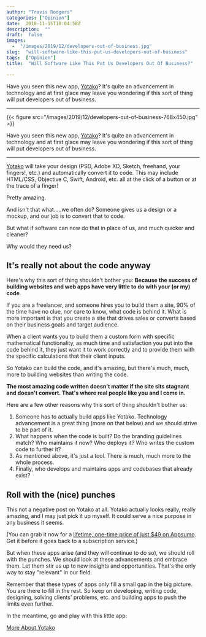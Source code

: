 ```yaml
---
author: "Travis Rodgers"
categories: ["Opinion"]
date:  2018-11-15T10:04:58Z
description:  ""
draft:  false
images: 
  -  "/images/2019/12/developers-out-of-business.jpg"
slug:  "will-software-like-this-put-us-developers-out-of-business"
tags:  ["Opinion"]
title:  "Will Software Like This Put Us Developers Out Of Business?"

---
```



<div class="lead-paragraph"><span class="dropcap">H</span>ave you seen this new app, <a href="https://appsumo.pxf.io/c/1203952/416948/7443?u=https%3A%2F%2Fappsumo.com%2Fyotako%2F" target="_blank" rel="nofollow">Yotako</a>? It's quite an advancement in technology and at first glace may leave you wondering if this sort of thing will put developers out of business.</div>
<hr class="lead-hr">

{{< figure src="/images/2019/12/developers-out-of-business-768x450.jpg" >}}

Have you seen this new app, [Yotako](https://appsumo.pxf.io/c/1203952/416948/7443?u=https%3A%2F%2Fappsumo.com%2Fyotako%2F)? It's quite an advancement in technology and at first glace may leave you wondering if this sort of thing will put developers out of business.

---

[Yotako](https://appsumo.pxf.io/c/1203952/416948/7443?u=https%3A%2F%2Fappsumo.com%2Fyotako%2F) will take your design (PSD, Adobe XD, Sketch, freehand, your fingers!, etc.) and automatically convert it to code. This may include HTML/CSS, Objective C, Swift, Android, etc. all at the click of a button or at the trace of a finger!

Pretty amazing.

And isn't that what.....we often do? Someone gives us a design or a mockup, and our job is to convert that to code.

But what if software can now do that in place of us, and much quicker and cleaner?

Why would they need us?

## It's really not about the code anyway

Here's why this sort of thing shouldn't bother you: ****Because the success of building websites and web apps have very little to do with your (or my) code****.

If you are a freelancer, and someone hires you to build them a site, 90% of the time have no clue, nor care to know, what code is behind it. What is more important is that you create a site that drives sales or converts based on their business goals and target audience.

When a client wants you to build them a custom form with specific mathematical functionality, as much time and satisfaction you put into the code behind it, they just want it to work correctly and to provide them with the specific calculations that their client inputs.

So Yotako can build the code, and it's amazing, but there's much, much, more to building websites than writing the code.

****The most amazing code written doesn't matter if the site sits stagnant and doesn't convert. That's where real people like you and I come in.****

Here are a few other reasons why this sort of thing shouldn't bother us:

1. Someone has to actually build apps like Yotako. Technology advancement is a great thing (more on that below) and we should strive to be part of it.
2. What happens when the code is built? Do the branding guidelines match? Who maintains it now? Who deploys it? Who writes the custom code to further it?
3. As mentioned above, it's just a tool. There is much, much more to the whole process.
4. Finally, who develops and maintains apps and codebases that already exist?

## Roll with the (nice) punches

This not a negative post on Yotako at all. Yotako actually looks really, really amazing, and I may just pick it up myself. It could serve a nice purpose in any business it seems.

(You can grab it now for a [lifetime, one-time price of just $49 on Appsumo](https://appsumo.pxf.io/c/1203952/416948/7443?u=https%3A%2F%2Fappsumo.com%2Fyotako%2F). Get it before it goes back to a subscription service.)

But when these apps arise (and they will continue to do so), we should roll with the punches. We should look at these advancements and embrace them. Let them stir us up to new insights and opportunities. That's the only way to stay "relevant" in our field.

Remember that these types of apps only fill a small gap in the big picture. You are there to fill in the rest. So keep on developing, writing code, designing, solving clients' problems, etc. and building apps to push the limits even further.

In the meantime, go and play with this little app:

<a href="https://appsumo.pxf.io/c/1203952/416948/7443?u=https%3A%2F%2Fappsumo.com%2Fyotako%2F" target="_blank">More About Yotako</a>



